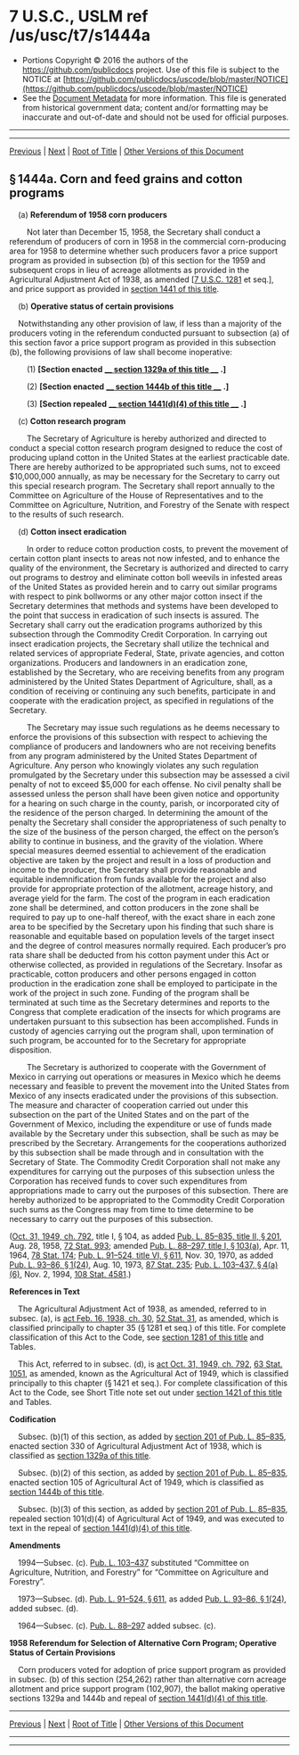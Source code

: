 ---
---

# 7 U.S.C., USLM ref /us/usc/t7/s1444a

* Portions Copyright © 2016 the authors of the https://github.com/publicdocs project.
  Use of this file is subject to the NOTICE at [https://github.com/publicdocs/uscode/blob/master/NOTICE](https://github.com/publicdocs/uscode/blob/master/NOTICE)
* See the [Document Metadata](././../../../../..//README.md) for more information.
  This file is generated from historical government data; content and/or formatting may be inaccurate and out-of-date and should not be used for official purposes.

----------
----------

[Previous](./../../../../..//us/usc/t7/ch35A/schII/m__us_usc_t7_s1444–2.md) | [Next](./../../../../..//us/usc/t7/ch35A/schII/m__us_usc_t7_s1444b.md) | [Root of Title](./../../../../../) | [Other Versions of this Document](https://publicdocs.github.io/go/links?ns=uslm&ref=%2Fus%2Fusc%2Ft7%2Fs1444a)

## § 1444a. Corn and feed grains and cotton programs

    (a) __Referendum of 1958 corn producers__ 

        Not later than December 15, 1958, the Secretary shall conduct a referendum of producers of corn in 1958 in the commercial corn-producing area for 1958 to determine whether such producers favor a price support program as provided in subsection (b) of this section for the 1959 and subsequent crops in lieu of acreage allotments as provided in the Agricultural Adjustment Act of 1938, as amended \[[7 U.S.C. 1281][/us/usc/t7/s1281] et seq.\], and price support as provided in [section 1441 of this title][/us/usc/t7/s1441].

    (b) __Operative status of certain provisions__ 

    Notwithstanding any other provision of law, if less than a majority of the producers voting in the referendum conducted pursuant to subsection (a) of this section favor a price support program as provided in this subsection (b), the following provisions of law shall become inoperative:

        (1) __\[Section enacted__  __[__  __section 1329a of this title__  __][/us/usc/t7/s1329a]__  __.\]__ 

        (2) __\[Section enacted__  __[__  __section 1444b of this title__  __][/us/usc/t7/s1444b]__  __.\]__ 

        (3) __\[Section repealed__  __[__  __section 1441(d)(4) of this title__  __][/us/usc/t7/s1441/d/4]__  __.\]__ 

    (c) __Cotton research program__ 

        The Secretary of Agriculture is hereby authorized and directed to conduct a special cotton research program designed to reduce the cost of producing upland cotton in the United States at the earliest practicable date. There are hereby authorized to be appropriated such sums, not to exceed $10,000,000 annually, as may be necessary for the Secretary to carry out this special research program. The Secretary shall report annually to the Committee on Agriculture of the House of Representatives and to the Committee on Agriculture, Nutrition, and Forestry of the Senate with respect to the results of such research.

    (d) __Cotton insect eradication__ 

        In order to reduce cotton production costs, to prevent the movement of certain cotton plant insects to areas not now infested, and to enhance the quality of the environment, the Secretary is authorized and directed to carry out programs to destroy and eliminate cotton boll weevils in infested areas of the United States as provided herein and to carry out similar programs with respect to pink bollworms or any other major cotton insect if the Secretary determines that methods and systems have been developed to the point that success in eradication of such insects is assured. The Secretary shall carry out the eradication programs authorized by this subsection through the Commodity Credit Corporation. In carrying out insect eradication projects, the Secretary shall utilize the technical and related services of appropriate Federal, State, private agencies, and cotton organizations. Producers and landowners in an eradication zone, established by the Secretary, who are receiving benefits from any program administered by the United States Department of Agriculture, shall, as a condition of receiving or continuing any such benefits, participate in and cooperate with the eradication project, as specified in regulations of the Secretary.

        The Secretary may issue such regulations as he deems necessary to enforce the provisions of this subsection with respect to achieving the compliance of producers and landowners who are not receiving benefits from any program administered by the United States Department of Agriculture. Any person who knowingly violates any such regulation promulgated by the Secretary under this subsection may be assessed a civil penalty of not to exceed $5,000 for each offense. No civil penalty shall be assessed unless the person shall have been given notice and opportunity for a hearing on such charge in the county, parish, or incorporated city of the residence of the person charged. In determining the amount of the penalty the Secretary shall consider the appropriateness of such penalty to the size of the business of the person charged, the effect on the person’s ability to continue in business, and the gravity of the violation. Where special measures deemed essential to achievement of the eradication objective are taken by the project and result in a loss of production and income to the producer, the Secretary shall provide reasonable and equitable indemnification from funds available for the project and also provide for appropriate protection of the allotment, acreage history, and average yield for the farm. The cost of the program in each eradication zone shall be determined, and cotton producers in the zone shall be required to pay up to one-half thereof, with the exact share in each zone area to be specified by the Secretary upon his finding that such share is reasonable and equitable based on population levels of the target insect and the degree of control measures normally required. Each producer’s pro rata share shall be deducted from his cotton payment under this Act or otherwise collected, as provided in regulations of the Secretary. Insofar as practicable, cotton producers and other persons engaged in cotton production in the eradication zone shall be employed to participate in the work of the project in such zone. Funding of the program shall be terminated at such time as the Secretary determines and reports to the Congress that complete eradication of the insects for which programs are undertaken pursuant to this subsection has been accomplished. Funds in custody of agencies carrying out the program shall, upon termination of such program, be accounted for to the Secretary for appropriate disposition.

        The Secretary is authorized to cooperate with the Government of Mexico in carrying out operations or measures in Mexico which he deems necessary and feasible to prevent the movement into the United States from Mexico of any insects eradicated under the provisions of this subsection. The measure and character of cooperation carried out under this subsection on the part of the United States and on the part of the Government of Mexico, including the expenditure or use of funds made available by the Secretary under this subsection, shall be such as may be prescribed by the Secretary. Arrangements for the cooperations authorized by this subsection shall be made through and in consultation with the Secretary of State. The Commodity Credit Corporation shall not make any expenditures for carrying out the purposes of this subsection unless the Corporation has received funds to cover such expenditures from appropriations made to carry out the purposes of this subsection. There are hereby authorized to be appropriated to the Commodity Credit Corporation such sums as the Congress may from time to time determine to be necessary to carry out the purposes of this subsection.

([Oct. 31, 1949, ch. 792][/us/act/1949-10-31/ch792], title I, § 104, as added [Pub. L. 85–835, title II, § 201][/us/pl/85/835/s201], Aug. 28, 1958, [72 Stat. 993][/us/stat/72/993]; amended [Pub. L. 88–297, title I, § 103(a)][/us/pl/88/297/s103/a], Apr. 11, 1964, [78 Stat. 174][/us/stat/78/174]; [Pub. L. 91–524, title VI, § 611][/us/pl/91/524/s611], Nov. 30, 1970, as added [Pub. L. 93–86, § 1(24)][/us/pl/93/86/s1/24], Aug. 10, 1973, [87 Stat. 235][/us/stat/87/235]; [Pub. L. 103–437, § 4(a)(6)][/us/pl/103/437/s4/a/6], Nov. 2, 1994, [108 Stat. 4581][/us/stat/108/4581].)

 __References in Text__ 

    The Agricultural Adjustment Act of 1938, as amended, referred to in subsec. (a), is [act Feb. 16, 1938, ch. 30][/us/act/1938-02-16/ch30], [52 Stat. 31][/us/stat/52/31], as amended, which is classified principally to chapter 35 (§ 1281 et seq.) of this title. For complete classification of this Act to the Code, see [section 1281 of this title][/us/usc/t7/s1281] and Tables.

    This Act, referred to in subsec. (d), is [act Oct. 31, 1949, ch. 792][/us/act/1949-10-31/ch792], [63 Stat. 1051][/us/stat/63/1051], as amended, known as the Agricultural Act of 1949, which is classified principally to this chapter (§ 1421 et seq.). For complete classification of this Act to the Code, see Short Title note set out under [section 1421 of this title][/us/usc/t7/s1421] and Tables.

 __Codification__ 

    Subsec. (b)(1) of this section, as added by [section 201 of Pub. L. 85–835][/us/pl/85/835/s201], enacted section 330 of Agricultural Adjustment Act of 1938, which is classified as [section 1329a of this title][/us/usc/t7/s1329a].

    Subsec. (b)(2) of this section, as added by [section 201 of Pub. L. 85–835][/us/pl/85/835/s201], enacted section 105 of Agricultural Act of 1949, which is classified as [section 1444b of this title][/us/usc/t7/s1444b].

    Subsec. (b)(3) of this section, as added by [section 201 of Pub. L. 85–835][/us/pl/85/835/s201], repealed section 101(d)(4) of Agricultural Act of 1949, and was executed to text in the repeal of [section 1441(d)(4) of this title][/us/usc/t7/s1441/d/4].

 __Amendments__ 

    1994—Subsec. (c). [Pub. L. 103–437][/us/pl/103/437] substituted “Committee on Agriculture, Nutrition, and Forestry” for “Committee on Agriculture and Forestry”.

    1973—Subsec. (d). [Pub. L. 91–524, § 611][/us/pl/91/524/s611], as added [Pub. L. 93–86, § 1(24)][/us/pl/93/86/s1/24], added subsec. (d).

    1964—Subsec. (c). [Pub. L. 88–297][/us/pl/88/297] added subsec. (c).

 __1958 Referendum for Selection of Alternative Corn Program; Operative Status of Certain Provisions__ 

    Corn producers voted for adoption of price support program as provided in subsec. (b) of this section (254,262) rather than alternative corn acreage allotment and price support program (102,907), the ballot making operative sections 1329a and 1444b and repeal of [section 1441(d)(4) of this title][/us/usc/t7/s1441/d/4].

----------

[Previous](./../../../../..//us/usc/t7/ch35A/schII/m__us_usc_t7_s1444–2.md) | [Next](./../../../../..//us/usc/t7/ch35A/schII/m__us_usc_t7_s1444b.md) | [Root of Title](./../../../../../) | [Other Versions of this Document](https://publicdocs.github.io/go/links?ns=uslm&ref=%2Fus%2Fusc%2Ft7%2Fs1444a)

----------
----------

[/us/usc/t7/s1281]: https://publicdocs.github.io/go/links?ns=uslm&ref=%2Fus%2Fusc%2Ft7%2Fs1281
[/us/usc/t7/s1441]: https://publicdocs.github.io/go/links?ns=uslm&ref=%2Fus%2Fusc%2Ft7%2Fs1441
[/us/usc/t7/s1329a]: https://publicdocs.github.io/go/links?ns=uslm&ref=%2Fus%2Fusc%2Ft7%2Fs1329a
[/us/usc/t7/s1444b]: https://publicdocs.github.io/go/links?ns=uslm&ref=%2Fus%2Fusc%2Ft7%2Fs1444b
[/us/usc/t7/s1441/d/4]: https://publicdocs.github.io/go/links?ns=uslm&ref=%2Fus%2Fusc%2Ft7%2Fs1441%2Fd%2F4
[/us/act/1949-10-31/ch792]: https://publicdocs.github.io/go/links?ns=uslm&ref=%2Fus%2Fact%2F1949-10-31%2Fch792
[/us/pl/85/835/s201]: https://publicdocs.github.io/go/links?ns=uslm&ref=%2Fus%2Fpl%2F85%2F835%2Fs201
[/us/stat/72/993]: https://publicdocs.github.io/go/links?ns=uslm&ref=%2Fus%2Fstat%2F72%2F993
[/us/pl/88/297/s103/a]: https://publicdocs.github.io/go/links?ns=uslm&ref=%2Fus%2Fpl%2F88%2F297%2Fs103%2Fa
[/us/stat/78/174]: https://publicdocs.github.io/go/links?ns=uslm&ref=%2Fus%2Fstat%2F78%2F174
[/us/pl/91/524/s611]: https://publicdocs.github.io/go/links?ns=uslm&ref=%2Fus%2Fpl%2F91%2F524%2Fs611
[/us/pl/93/86/s1/24]: https://publicdocs.github.io/go/links?ns=uslm&ref=%2Fus%2Fpl%2F93%2F86%2Fs1%2F24
[/us/stat/87/235]: https://publicdocs.github.io/go/links?ns=uslm&ref=%2Fus%2Fstat%2F87%2F235
[/us/pl/103/437/s4/a/6]: https://publicdocs.github.io/go/links?ns=uslm&ref=%2Fus%2Fpl%2F103%2F437%2Fs4%2Fa%2F6
[/us/stat/108/4581]: https://publicdocs.github.io/go/links?ns=uslm&ref=%2Fus%2Fstat%2F108%2F4581
[/us/act/1938-02-16/ch30]: https://publicdocs.github.io/go/links?ns=uslm&ref=%2Fus%2Fact%2F1938-02-16%2Fch30
[/us/stat/52/31]: https://publicdocs.github.io/go/links?ns=uslm&ref=%2Fus%2Fstat%2F52%2F31
[/us/usc/t7/s1281]: https://publicdocs.github.io/go/links?ns=uslm&ref=%2Fus%2Fusc%2Ft7%2Fs1281
[/us/act/1949-10-31/ch792]: https://publicdocs.github.io/go/links?ns=uslm&ref=%2Fus%2Fact%2F1949-10-31%2Fch792
[/us/stat/63/1051]: https://publicdocs.github.io/go/links?ns=uslm&ref=%2Fus%2Fstat%2F63%2F1051
[/us/usc/t7/s1421]: https://publicdocs.github.io/go/links?ns=uslm&ref=%2Fus%2Fusc%2Ft7%2Fs1421
[/us/pl/85/835/s201]: https://publicdocs.github.io/go/links?ns=uslm&ref=%2Fus%2Fpl%2F85%2F835%2Fs201
[/us/usc/t7/s1329a]: https://publicdocs.github.io/go/links?ns=uslm&ref=%2Fus%2Fusc%2Ft7%2Fs1329a
[/us/pl/85/835/s201]: https://publicdocs.github.io/go/links?ns=uslm&ref=%2Fus%2Fpl%2F85%2F835%2Fs201
[/us/usc/t7/s1444b]: https://publicdocs.github.io/go/links?ns=uslm&ref=%2Fus%2Fusc%2Ft7%2Fs1444b
[/us/pl/85/835/s201]: https://publicdocs.github.io/go/links?ns=uslm&ref=%2Fus%2Fpl%2F85%2F835%2Fs201
[/us/usc/t7/s1441/d/4]: https://publicdocs.github.io/go/links?ns=uslm&ref=%2Fus%2Fusc%2Ft7%2Fs1441%2Fd%2F4
[/us/pl/103/437]: https://publicdocs.github.io/go/links?ns=uslm&ref=%2Fus%2Fpl%2F103%2F437
[/us/pl/91/524/s611]: https://publicdocs.github.io/go/links?ns=uslm&ref=%2Fus%2Fpl%2F91%2F524%2Fs611
[/us/pl/93/86/s1/24]: https://publicdocs.github.io/go/links?ns=uslm&ref=%2Fus%2Fpl%2F93%2F86%2Fs1%2F24
[/us/pl/88/297]: https://publicdocs.github.io/go/links?ns=uslm&ref=%2Fus%2Fpl%2F88%2F297
[/us/usc/t7/s1441/d/4]: https://publicdocs.github.io/go/links?ns=uslm&ref=%2Fus%2Fusc%2Ft7%2Fs1441%2Fd%2F4


